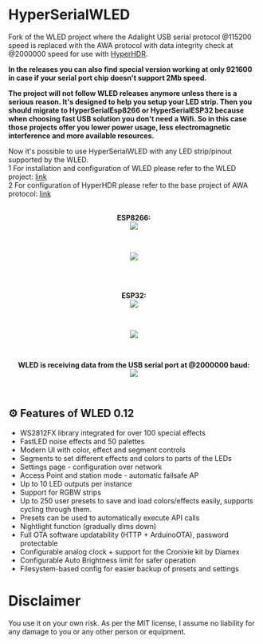 # HyperSerialWLED
Fork of the WLED project where the Adalight USB serial protocol @115200 speed is replaced with the AWA protocol with data integrity check at @2000000 speed for use with [HyperHDR](https://github.com/awawa-dev/HyperHDR).<br/>
  
**In the releases you can also find special version working at only 921600 in case if your serial port chip doesn't support 2Mb speed.**  
  
**The project will not follow WLED releases anymore unless there is a serious reason. It's designed to help you setup your LED strip. Then you should migrate to HyperSerialEsp8266 or HyperSerialESP32 because when choosing fast USB solution you don't need a Wifi. So in this case those projects offer you lower power usage, less electromagnetic interference and more available resources.**

Now it's possible to use HyperSerialWLED with any LED strip/pinout supported by the WLED.  
1 For installation and configuration of WLED please refer to the WLED project: [link](https://github.com/Aircoookie/WLED)<br/>
2 For configuration of HyperHDR please refer to the base project of AWA protocol: [link](https://github.com/awawa-dev/HyperSerialEsp8266)<br/><br/>

<p align="center"> <b>ESP8266:</b><br/><img src="https://i.postimg.cc/CdT7hsG6/esp8266-flashing.jpg"/></p><br/>
<p align="center"> <img src="https://i.postimg.cc/C5fJpQqq/esp8266working.jpg"/></p><br/><br/>

<p align="center"> <b>ESP32:</b><br/><img src="https://i.postimg.cc/dQrq3JrZ/esp32.jpg"/></p><br/>
<p align="center"> <img src="https://i.postimg.cc/1XrhH5rW/esp2.jpg"/></p><br/>

<p align="center"> <b>WLED is receiving data from the USB serial port at @2000000 baud:</b><br/><img src="https://i.postimg.cc/76RXckf4/esp-rec.jpg"/></p><br/>

## ⚙️ Features of WLED 0.12
- WS2812FX library integrated for over 100 special effects  
- FastLED noise effects and 50 palettes  
- Modern UI with color, effect and segment controls  
- Segments to set different effects and colors to parts of the LEDs  
- Settings page - configuration over network  
- Access Point and station mode - automatic failsafe AP  
- Up to 10 LED outputs per instance
- Support for RGBW strips  
- Up to 250 user presets to save and load colors/effects easily, supports cycling through them.  
- Presets can be used to automatically execute API calls  
- Nightlight function (gradually dims down)  
- Full OTA software updatability (HTTP + ArduinoOTA), password protectable  
- Configurable analog clock + support for the Cronixie kit by Diamex  
- Configurable Auto Brightness limit for safer operation  
- Filesystem-based config for easier backup of presets and settings  

# Disclaimer
You use it on your own risk. As per the MIT license, I assume no liability for any damage to you or any other person or equipment.
